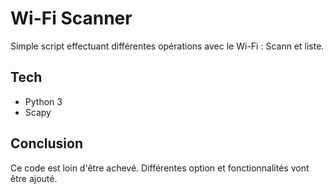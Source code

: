 # Wi-Fi Scanner
Simple script effectuant différentes opérations avec le Wi-Fi : Scann et liste.

## Tech
* Python 3
* Scapy

## Conclusion

Ce code est loin d'être achevé. Différentes option et fonctionnalités vont être ajouté.